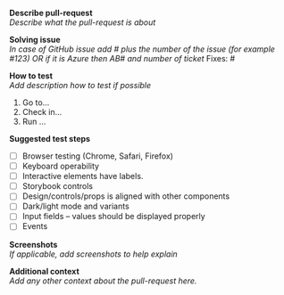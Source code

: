 **Describe pull-request**  
_Describe what the pull-request is about_

**Solving issue**  
_In case of GitHub issue add # plus the number of the issue (for example #123) OR if it is Azure then AB# and number of ticket_
Fixes: #

**How to test**  
_Add description how to test if possible_
1. Go to...
2. Check in...
3. Run ...

**Suggested test steps**
- [ ] Browser testing (Chrome, Safari, Firefox) 
- [ ] Keyboard operability
- [ ] Interactive elements have labels.
- [ ] Storybook controls
- [ ] Design/controls/props is aligned with other components 
- [ ] Dark/light mode and variants 
- [ ] Input fields – values should be displayed properly 
- [ ] Events

**Screenshots**  
_If applicable, add screenshots to help explain_

**Additional context**  
_Add any other context about the pull-request here._
